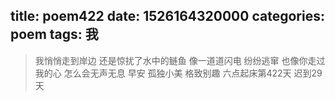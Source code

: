 title: poem422
date: 1526164320000
categories: poem
tags: 我
---
> 我悄悄走到岸边
还是惊扰了水中的鲢鱼
像一道道闪电
纷纷逃窜
也像你走过我的心
怎么会无声无息
早安
孤独小美
格致别趣
六点起床第422天 迟到29天